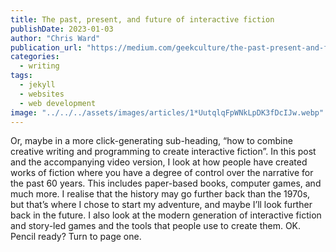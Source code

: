 ```yaml
---
title: The past, present, and future of interactive fiction
publishDate: 2023-01-03
author: "Chris Ward"
publication_url: "https://medium.com/geekculture/the-past-present-and-future-of-interactive-fiction-51f4f589274"
categories:
  - writing
tags: 
  - jekyll
  - websites
  - web development
image: "../../../assets/images/articles/1*UutqlqFpWNkLpDK3fDcIJw.webp"
---
```


Or, maybe in a more click-generating sub-heading, “how to combine creative writing and programming to create interactive fiction”.
In this post and the accompanying video version, I look at how people have created works of fiction where you have a degree of control over the narrative for the past 60 years. This includes paper-based books, computer games, and much more. I realise that the history may go further back than the 1970s, but that’s where I chose to start my adventure, and maybe I’ll look further back in the future.
I also look at the modern generation of interactive fiction and story-led games and the tools that people use to create them.
OK. Pencil ready? Turn to page one.